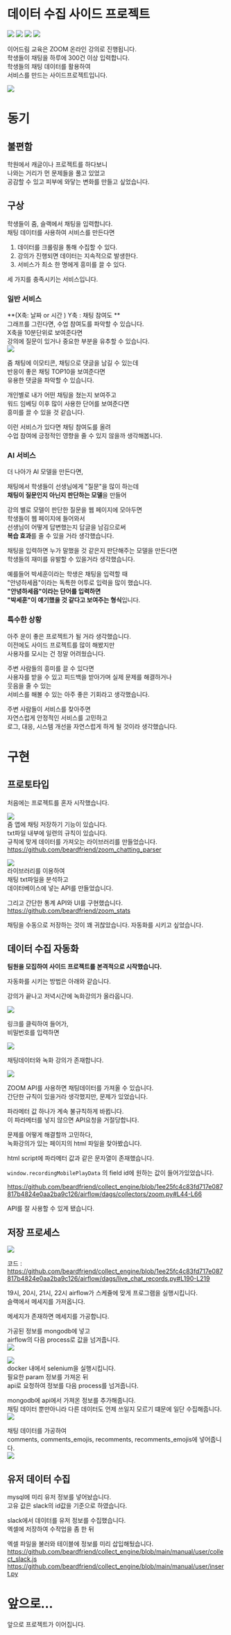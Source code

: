 # 데이터 수집 사이드 프로젝트

<div style="flex">
<img src="https://img.shields.io/badge/Python-gray?style=flat&logo=Python&logoColor=#3776AB"/>
<img src="https://img.shields.io/badge/Airflow-gray?style=flat&logo=ApacheAirflow&logoColor=#017CEE"/>
<img src="https://img.shields.io/badge/MongoDB-gray?style=flat&logo=MongoDB&logoColor=##47A248"/>
<img src="https://img.shields.io/badge/MySQL-gray?style=flat&logo=MySQL&logoColor=###4479A1"/>
</div>

이어드림 교육은 ZOOM 온라인 강의로 진행됩니다.  
학생들이 채팅을 하루에 300건 이상 입력합니다.  
학생들의 채팅 데이터를 활용하여  
서비스를 만드는 사이드프로젝트입니다.

![](docs/assets/zoom_yeardream.png)

# 동기

## 불편함

학원에서 캐글이나 프로젝트를 하다보니  
나와는 거리가 먼 문제들을 풀고 있었고  
공감할 수 있고 피부에 와닿는 변화를 만들고 싶었습니다.

## 구상

학생들이 줌, 슬랙에서 채팅을 입력합니다.  
채팅 데이터를 사용하여 서비스를 만든다면

1. 데이터를 크롤링을 통해 수집할 수 있다.
2. 강의가 진행되면 데이터는 지속적으로 발생한다.
3. 서비스가 최소 한 명에게 흥미를 끌 수 있다.

세 가지를 충족시키는 서비스입니다.

### 일반 서비스

**(X축: 날짜 or 시간 ) Y축 : 채팅 참여도 **  
그래프를 그린다면, 수업 참여도를 파악할 수 있습니다.  
X축을 10분단위로 보여준다면  
강의에 질문이 있거나 중요한 부분을 유추할 수 있습니다.  
![](https://images.unsplash.com/photo-1591696205602-2f950c417cb9?ixlib=rb-4.0.3&ixid=M3wxMjA3fDB8MHxwaG90by1wYWdlfHx8fGVufDB8fHx8fA%3D%3D&auto=format&fit=crop&w=1470&q=80)

줌 채팅에 이모티콘, 채팅으로 댓글을 남길 수 있는데  
반응이 좋은 채팅 TOP10을 보여준다면  
유용한 댓글을 파악할 수 있습니다.

개인별로 내가 어떤 채팅을 쳤는지 보여주고  
워드 임베딩 이후 많이 사용한 단어를 보여준다면  
흥미를 끌 수 있을 것 같습니다.

이런 서비스가 있다면 채팅 참여도를 올려  
수업 참여에 긍정적인 영향을 줄 수 있지 않을까 생각해봅니다.

### AI 서비스

더 나아가 AI 모델을 만든다면,

채팅에서 학생들이 선생님에게 "질문"을 많이 하는데  
**채팅이 질문인지 아닌지 판단하는 모델**을 만들어

강의 별로 모델이 판단한 질문을 웹 페이지에 모아두면  
학생들이 웹 페이지에 들어와서  
선생님이 어떻게 답변했는지 답글을 남김으로써  
**복습 효과**를 줄 수 있을 거라 생각했습니다.

채팅을 입력하면 누가 말했을 것 같은지 판단해주는 모델을 만든다면  
학생들의 재미를 유발할 수 있을거라 생각했습니다.

예를들어 박세훈이라는 학생은 채팅을 입력할 때  
"안녕하세욥"이라는 독특한 어투로 입력을 많이 했습니다.  
**"안녕하세욥"이라는 단어를 입력하면  
"박세훈"이 얘기했을 것 같다고 보여주는 형식**입니다.

### 특수한 상황

아주 운이 좋은 프로젝트가 될 거라 생각했습니다.  
이전에도 사이드 프로젝트를 많이 해봤지만  
사용자를 모시는 건 정말 어려웠습니다.

주변 사람들의 흥미를 끌 수 있다면  
사용자를 받을 수 있고
피드백을 받아가며 실제 문제를 해결하거나  
웃음을 줄 수 있는  
서비스를 해볼 수 있는 아주 좋은 기회라고 생각했습니다.

주변 사람들이 서비스를 찾아주면  
자연스럽게 안정적인 서비스를 고민하고  
로그, 대응, 시스템 개선을 자연스럽게 하게 될 것이라 생각했습니다.

# 구현

## 프로토타입

처음에는 프로젝트를 혼자 시작했습니다.

![](https://github.com/beardfriend/zoom_chatting_parser/raw/main/docs/chat_save.png)  
줌 앱에 채팅 저장하기 기능이 있습니다.  
txt파일 내부에 일련의 규칙이 있습니다.  
규칙에 맞게 데이터를 가져오는 라이브러리를 만들었습니다.  
https://github.com/beardfriend/zoom_chatting_parser

![](docs/assets/zoom_stats.jpg)  
라이브러리를 이용하여  
채팅 txt파일을 분석하고  
데이터베이스에 넣는 API를 만들었습니다.

그리고 간단한 통계 API와 UI를 구현했습니다.  
https://github.com/beardfriend/zoom_stats

채팅을 수동으로 저장하는 것이 꽤 귀찮았습니다.
자동화를 시키고 싶었습니다.

## 데이터 수집 자동화

**팀원을 모집하여 사이드 프로젝트를 본격적으로 시작했습니다.**

자동화를 시키는 방법은 아래와 같습니다.

강의가 끝나고 저녁시간에 녹화강의가 올라옵니다.

![](docs/assets/slack.png)

링크를 클릭하여 들어가,  
비밀번호를 입력하면

![](docs/assets/chat01.jpg)

채팅데이터와 녹화 강의가 존재합니다.

![](docs/assets/chat02.jpg)

ZOOM API를 사용하면 채팅데이터를 가져올 수 있습니다.  
간단한 규칙이 있을거라 생각했지만, 문제가 있었습니다.

파라메터 값 하나가 계속 불규칙하게 바뀝니다.  
이 파라메터를 넣지 않으면 API요청을 거절당합니다.

문제를 어떻게 해결할까 고민하다,  
녹화강의가 있는 페이지의 html 파일을 찾아봤습니다.

html script에 파라메터 값과 같은 문자열이 존재했습니다.

`window.recordingMobilePlayData` 의 field id에 원하는 값이 들어가있었습니다.

https://github.com/beardfriend/collect_engine/blob/1ee25fc4c83fd717e087817b4824e0aa2ba9c126/airflow/dags/collectors/zoom.py#L44-L66

API를 잘 사용할 수 있게 됐습니다.

## 저장 프로세스

![](docs/assets/zoom_yeardream.png)

코드 : https://github.com/beardfriend/collect_engine/blob/1ee25fc4c83fd717e087817b4824e0aa2ba9c126/airflow/dags/live_chat_records.py#L190-L219

19시, 20시, 21시, 22시 airflow가 스케쥴에 맞게 프로그램을 실행시킵니다.  
슬랙에서 메세지를 가져옵니다.

메세지가 존재하면 메세지를 가공합니다.

가공된 정보를 mongodb에 넣고  
airflow의 다음 process로 값을 넘겨줍니다.  
![](docs/assets/mongodb.png)

![](docs/assets/airflow_selenium.jpg)  
docker 내에서 selenium을 실행시킵니다.  
필요한 param 정보를 가져온 뒤  
api로 요청하여 정보를 다음 process를 넘겨줍니다.

mongodb에 api에서 가져온 정보를 추가해줍니다.  
채팅 데이터 뿐만아니라 다른 데이터도 언제 쓰일지 모르기 떄문에 일단 수집해줍니다.  
![](docs/assets/mongodb02.jpg)

채팅 데이터를 가공하여  
comments, comments_emojis, recomments, recomments_emojis에 넣어줍니다.  
![](docs/assets/mysql.jpg)

## 유저 데이터 수집

mysql에 미리 유저 정보를 넣어놨습니다.  
고유 값은 slack의 id값을 기준으로 하였습니다.

slack에서 데이터를 유저 정보를 수집했습니다.  
엑셀에 저장하여 수작업을 좀 한 뒤

엑셀 파일을 불러와 테이블에 정보를 미리 삽입해뒀습니다.  
https://github.com/beardfriend/collect_engine/blob/main/manual/user/collect_slack.js  
https://github.com/beardfriend/collect_engine/blob/main/manual/user/insert.py

# 앞으로...

앞으로 프로젝트가 이어집니다.
